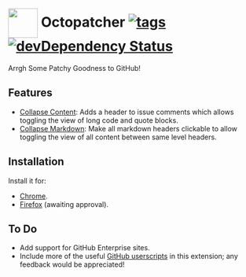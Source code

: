 #  <img src="https://cloud.githubusercontent.com/assets/136959/16567977/46d822dc-41ea-11e6-9fd7-704016b37099.png" width="60px" align="center"> Octopatcher [![tags][tag-img]][tag-url] [![devDependency Status][david-dev-img]][david-dev-url]

[tag-url]: https://github.com/Mottie/Octopatcher/tags
[tag-img]: https://img.shields.io/github/tag/Mottie/Octopatcher.svg
[david-dev-url]: https://david-dm.org/Mottie/Octopatcher#info=devDependencies
[david-dev-img]: https://david-dm.org/Mottie/Octopatcher/dev-status.svg

Arrgh Some Patchy Goodness to GitHub!

## Features

* [Collapse Content](https://github.com/Mottie/Octopatcher/blob/master/docs/collapse-comment.md): Adds a header to issue comments which allows toggling the view of long code and quote blocks.
* [Collapse Markdown](https://github.com/Mottie/Octopatcher/blob/master/docs/collapse-markdown.md): Make all markdown headers clickable to allow toggling the view of all content between same level headers.

## Installation

Install it for:
* [Chrome](https://chrome.google.com/webstore/detail/octopatcher/lcilaoigfgceebdljpanjenhmnoijmal?hl=en-US&gl=US).
* [Firefox](https://addons.mozilla.org/en-US/firefox/addon/octopatcher/) (awaiting approval).

## To Do

* Add support for GitHub Enterprise sites.
* Include more of the useful [GitHub userscripts](https://github.com/Mottie/GitHub-userscripts) in this extension; any feedback would be appreciated!
